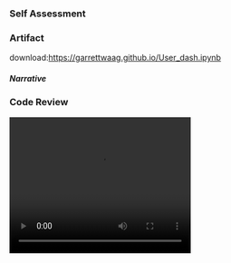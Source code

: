 ### Self Assessment


### Artifact
download:https://garrettwaag.github.io/User_dash.ipynb
##### Narrative





### Code Review
<video width="320" height="240" controls>
  <source type="video/mp4" src="https://garrettwaag.github.io/Waag_Garrett_code_review.mp4">
</video>
